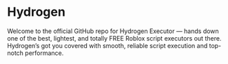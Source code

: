# Hydrogen
Welcome to the official GitHub repo for Hydrogen Executor — hands down one of the best, lightest, and totally FREE Roblox script executors out there. Hydrogen’s got you covered with smooth, reliable script execution and top-notch performance.
